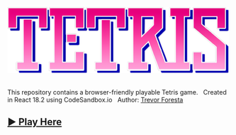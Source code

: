 ![Tetris Logo](https://github.com/trevforesta/tetris-game/blob/main/src/assets/tetris-logo.png?raw=true)  &nbsp;

This repository contains a browser-friendly playable Tetris game. &nbsp;
Created in React 18.2 using CodeSandbox.io &nbsp;
Author: [Trevor Foresta](https://github.com/trevforesta) &nbsp;

## [ ▶ Play Here ](https://codesandbox.io/s/tetris-game-jdjlgj)
